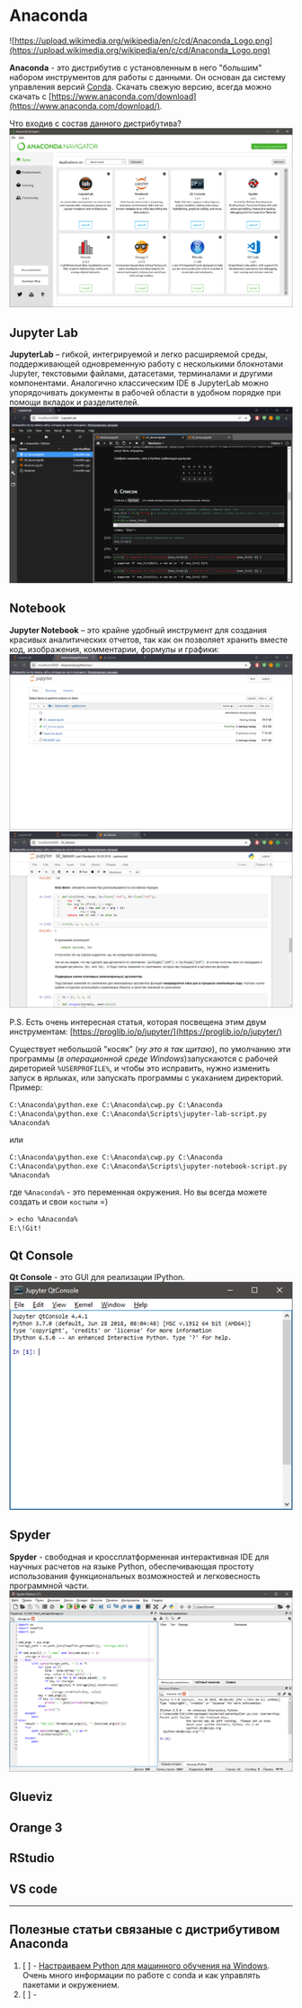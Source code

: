 # Anaconda
![https://upload.wikimedia.org/wikipedia/en/c/cd/Anaconda_Logo.png](https://upload.wikimedia.org/wikipedia/en/c/cd/Anaconda_Logo.png)

**Anaconda** - это дистрибутив с установленным в него "большим" набором инструментов для работы с данными. Он основан да систему управления версий [Conda](https://conda.io/docs/). Скачать свежую версию, всегда можно скачать с [https://www.anaconda.com/download](https://www.anaconda.com/download/).

Что входив с состав данного дистрибутива?    
![./img/anaconda_navigator.png](./img/anaconda_navigator.png)    

## Jupyter Lab
**JupyterLab** – гибкой, интегрируемой и легко расширяемой среды, поддерживающей одновременную работу с несколькими блокнотами Jupyter, текстовыми файлами, датасетами, терминалами и другими компонентами. Аналогично классическим IDE в JupyterLab можно упорядочивать документы в рабочей области в удобном порядке при помощи вкладок и разделителей.    
![./img/anaconda_jupyterlab.png](./img/anaconda_jupyterlab.png)    

## Notebook
**Jupyter Notebook** – это крайне удобный инструмент для создания красивых аналитических отчетов, так как он позволяет хранить вместе код, изображения, комментарии, формулы и графики:    
![./img/anaconda_jupyternotebook.png](./img/anaconda_jupyternotebook.png)    
![./img/anaconda_jupyternotebook_view.png](./img/anaconda_jupyternotebook_view.png)    

P.S. Есть очень интересная статья, которая посвещена этим двум инструментам: [https://proglib.io/p/jupyter/](https://proglib.io/p/jupyter/)

Существует небольшой "косяк" (_ну это я так щитаю_), по умолчанию эти программы (_в операционной среде Windows_)запускаются с рабочей диреторией `%USERPROFILE%`, и чтобы это исправить, нужно изменить запуск в ярлыках, или запускать программы с укаханием директорий.    
Пример:
```console
C:\Anaconda\python.exe C:\Anaconda\cwp.py C:\Anaconda C:\Anaconda\python.exe C:\Anaconda\Scripts\jupyter-lab-script.py %Anaconda%
```
или
```console
C:\Anaconda\python.exe C:\Anaconda\cwp.py C:\Anaconda C:\Anaconda\python.exe C:\Anaconda\Scripts\jupyter-notebook-script.py %Anaconda%
```
где `%Anaconda%` - это переменная окружения. Но вы всегда можете создать и свои `костыли` =)
```console
> echo %Anaconda%
E:\!Git!
```

## Qt Console
**Qt Console** - это GUI для реализации IPython.    
![./img/anaconda_qt_console.png](./img/anaconda_qt_console.png)    

## Spyder
**Spyder** - свободная и кроссплатформенная интерактивная IDE для научных расчетов на языке Python, обеспечивающая простоту использования функциональных возможностей и легковесность программной части.    
![./img/anaconda_qt_spyder.png](./img/anaconda_spyder.png)    

## Glueviz

## Orange 3

## RStudio

## VS code

---

## Полезные статьи связаные с дистрибутивом Anaconda

1. [ ] - [Настраиваем Python для машинного обучения на Windows](https://proglib.io/p/ml-python-setup/). Очень много информации по работе с conda и как управлять пакетами и окружением.
2. [ ] - 
